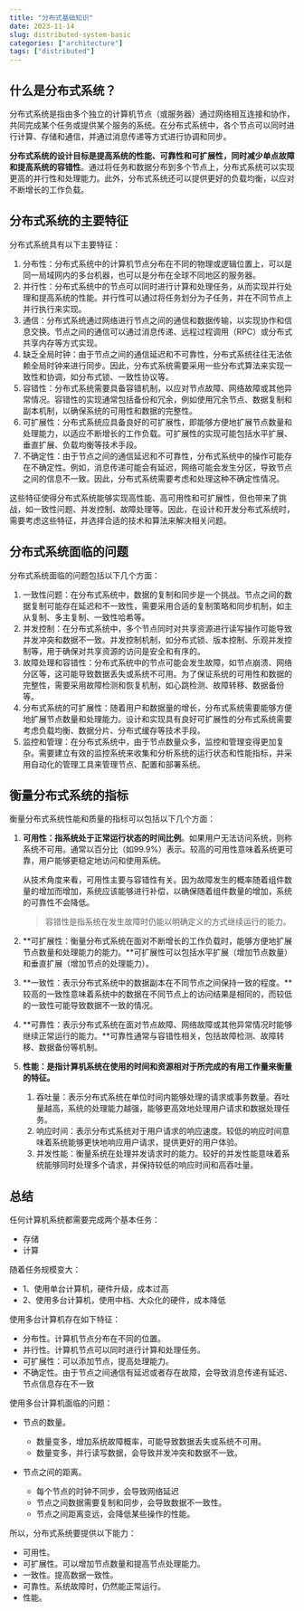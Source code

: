 ```yaml
---
title: "分布式基础知识"
date: 2023-11-14
slug: distributed-system-basic
categories: ["architecture"]
tags: ["distributed"]
---
```


## 什么是分布式系统？

分布式系统是指由多个独立的计算机节点（或服务器）通过网络相互连接和协作，共同完成某个任务或提供某个服务的系统。在分布式系统中，各个节点可以同时进行计算、存储和通信，并通过消息传递等方式进行协调和同步。

**分布式系统的设计目标是提高系统的性能、可靠性和可扩展性，同时减少单点故障和提高系统的容错性**。通过将任务和数据分布到多个节点上，分布式系统可以实现更高的并行性和处理能力。此外，分布式系统还可以提供更好的负载均衡，以应对不断增长的工作负载。

## 分布式系统的主要特征

分布式系统具有以下主要特征：

1. 分布性：分布式系统中的计算机节点分布在不同的物理或逻辑位置上，可以是同一局域网内的多台机器，也可以是分布在全球不同地区的服务器。
2. 并行性：分布式系统中的节点可以同时进行计算和处理任务，从而实现并行处理和提高系统的性能。并行性可以通过将任务划分为子任务，并在不同节点上并行执行来实现。
3. 通信：分布式系统通过网络进行节点之间的通信和数据传输，以实现协作和信息交换。节点之间的通信可以通过消息传递、远程过程调用（RPC）或分布式共享内存等方式实现。
4. 缺乏全局时钟：由于节点之间的通信延迟和不可靠性，分布式系统往往无法依赖全局时钟来进行同步。因此，分布式系统需要采用一些分布式算法来实现一致性和协调，如分布式锁、一致性协议等。
5. 容错性：分布式系统需要具备容错机制，以应对节点故障、网络故障或其他异常情况。容错性的实现通常包括备份和冗余，例如使用冗余节点、数据复制和副本机制，以确保系统的可用性和数据的完整性。
6. 可扩展性：分布式系统应具备良好的可扩展性，即能够方便地扩展节点数量和处理能力，以适应不断增长的工作负载。可扩展性的实现可能包括水平扩展、垂直扩展、负载均衡等技术手段。
7. 不确定性：由于节点之间的通信延迟和不可靠性，分布式系统中的操作可能存在不确定性。例如，消息传递可能会有延迟，网络可能会发生分区，导致节点之间的信息不一致。因此，分布式系统需要考虑和处理这种不确定性情况。

这些特征使得分布式系统能够实现高性能、高可用性和可扩展性，但也带来了挑战，如一致性问题、并发控制、故障处理等。因此，在设计和开发分布式系统时，需要考虑这些特征，并选择合适的技术和算法来解决相关问题。

## 分布式系统面临的问题

分布式系统面临的问题包括以下几个方面：

1. 一致性问题：在分布式系统中，数据的复制和同步是一个挑战。节点之间的数据复制可能存在延迟和不一致性，需要采用合适的复制策略和同步机制，如主从复制、多主复制、一致性哈希等。
2. 并发控制：在分布式系统中，多个节点同时对共享资源进行读写操作可能导致并发冲突和数据不一致。并发控制机制，如分布式锁、版本控制、乐观并发控制等，用于确保对共享资源的访问是安全和有序的。
3. 故障处理和容错性：分布式系统中的节点可能会发生故障，如节点崩溃、网络分区等，这可能导致数据丢失或系统不可用。为了保证系统的可用性和数据的完整性，需要采用故障检测和恢复机制，如心跳检测、故障转移、数据备份等。
4. 分布式系统的可扩展性：随着用户和数据量的增长，分布式系统需要能够方便地扩展节点数量和处理能力。设计和实现具有良好可扩展性的分布式系统需要考虑负载均衡、数据分片、分布式缓存等技术手段。
5. 监控和管理：在分布式系统中，由于节点数量众多，监控和管理变得更加复杂。需要建立有效的监控系统来收集和分析系统的运行状态和性能指标，并采用自动化的管理工具来管理节点、配置和部署系统。

## 衡量分布式系统的指标

衡量分布式系统性能和质量的指标可以包括以下几个方面：

1. **可用性：指系统处于正常运行状态的时间比例**。如果用户无法访问系统，则称系统不可用。通常以百分比（如99.9%）表示。较高的可用性意味着系统更可靠，用户能够更稳定地访问和使用系统。

   从技术角度来看，可用性主要与容错性有关。因为故障发生的概率随着组件数量的增加而增加，系统应该能够进行补偿，以确保随着组件数量的增加，系统的可靠性不会降低。

   > 容错性是指系统在发生故障时仍能以明确定义的方式继续运行的能力。

2. **可扩展性：衡量分布式系统在面对不断增长的工作负载时，能够方便地扩展节点数量和处理能力的能力。**可扩展性可以包括水平扩展（增加节点数量）和垂直扩展（增加节点的处理能力）。

3. **一致性：表示分布式系统中的数据副本在不同节点之间保持一致的程度。**较高的一致性意味着系统中的数据在不同节点上的访问结果是相同的，而较低的一致性可能导致数据不一致的情况。

4. **可靠性：表示分布式系统在面对节点故障、网络故障或其他异常情况时能够继续正常运行的能力。**可靠性通常与容错性相关，包括故障检测、故障转移、数据备份等机制。

5. **性能：是指计算机系统在使用的时间和资源相对于所完成的有用工作量来衡量的特征。**

   1. 吞吐量：表示分布式系统在单位时间内能够处理的请求或事务数量。吞吐量越高，系统的处理能力越强，能够更高效地处理用户请求和数据处理任务。
   2. 响应时间：表示分布式系统对于用户请求的响应速度。较低的响应时间意味着系统能够更快地响应用户请求，提供更好的用户体验。
   3. 并发性能：衡量系统在处理并发请求时的能力。较好的并发性能意味着系统能够同时处理多个请求，并保持较低的响应时间和高吞吐量。



## 总结

任何计算机系统都需要完成两个基本任务：

- 存储
- 计算

随着任务规模变大：

- 1、使用单台计算机，硬件升级，成本过高
- 2、使用多台计算机，使用中档、大众化的硬件，成本降低

使用多台计算机存在如下特征：

- 分布性。计算机节点分布在不同的位置。
- 并行性。计算机节点可以同时进行计算和处理任务。
- 可扩展性：可以添加节点，提高处理能力。
- 不确定性。由于节点之间通信有延迟或者存在故障，会导致消息传递有延迟、节点信息存在不一致

使用多台计算机面临的问题：

- 节点的数量。
  - 数量变多，增加系统故障概率，可能导致数据丢失或系统不可用。
  - 数量变多，并行读写数据，会导致并发冲突和数据不一致。

- 节点之间的距离。
  - 每个节点的时钟不同步，会导致网络延迟
  - 节点之间数据需要复制和同步，会导致数据不一致性。
  - 节点之间距离变远，会降低某些操作的性能。

所以，分布式系统要提供以下能力：

- 可用性。
- 可扩展性。可以增加节点数量和提高节点处理能力。
- 一致性。提高数据一致性。
- 可靠性。系统故障时，仍然能正常运行。
- 性能。
